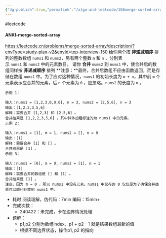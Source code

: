 ```yaml
---
{"dg-publish":true,"permalink":"/algo-and-leetcode/150merge-sorted-array/","created":"2024-05-29T22:16:45.491+08:00","updated":"2024-05-29T22:16:18.000+08:00"}
---
```



#leetcode


#### ANKI-merge-sorted-array
https://leetcode.cn/problems/merge-sorted-array/description/?envType=study-plan-v2&envId=top-interview-150
给你两个按 **非递减顺序** 排列的整数数组 `nums1` 和 `nums2`，另有两个整数 `m` 和 `n` ，分别表示 `nums1` 和 `nums2` 中的元素数目。
请你 **合并** `nums2` 到 `nums1` 中，使合并后的数组同样按 **非递减顺序** 排列
**注意：**最终，合并后数组不应由函数返回，而是存储在数组 `nums1` 中。为了应对这种情况，`nums1` 的初始长度为 `m + n`，其中前 `m` 个元素表示应合并的元素，后 `n` 个元素为 `0` ，应忽略。`nums2` 的长度为 `n` 。
<!--ID: 1716992174954-->


```
示例 1：

输入：nums1 = [1,2,3,0,0,0], m = 3, nums2 = [2,5,6], n = 3
输出：[1,2,2,3,5,6]
解释：需要合并 [1,2,3] 和 [2,5,6] 。
合并结果是 [1,2,2,3,5,6] ，其中斜体加粗标注的为 nums1 中的元素。
示例 2：

输入：nums1 = [1], m = 1, nums2 = [], n = 0
输出：[1]
解释：需要合并 [1] 和 [] 。
合并结果是 [1] 。
示例 3：

输入：nums1 = [0], m = 0, nums2 = [1], n = 1
输出：[1]
解释：需要合并的数组是 [] 和 [1] 。
合并结果是 [1] 。
注意，因为 m = 0 ，所以 nums1 中没有元素。nums1 中仅存的 0 仅仅是为了确保合并结果可以顺利存放到 nums1 中。
```

+ 耗时
	阅读理解，伪代码：7min
	编码：15min+
+ 完成次数：
	+ 240422：未完成，卡在边界情况处理
+ 题解： 
	+ p1,p2 分别为数组index，p1 + p2 - 1 就是结果数组最新的值
	+ 根据不同边界状态，操作p1, p2 的指向

